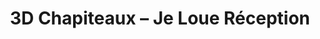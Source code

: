 ---
title: "3D Chapiteaux – Je Loue Réception"
url: /saint-jacques-de-la-lande/3d-chapiteaux-je-loue-reception/
shop: Allgemein
---